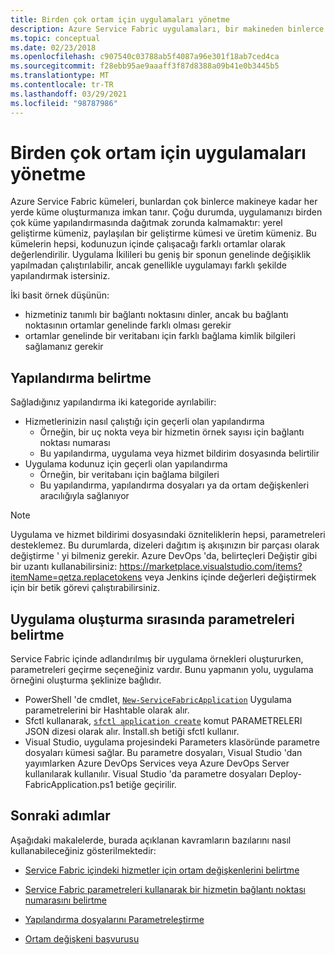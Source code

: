 ```yaml
---
title: Birden çok ortam için uygulamaları yönetme
description: Azure Service Fabric uygulamaları, bir makineden binlerce makineye kadar olan kümeler üzerinde çalıştırılabilir. Bazı durumlarda, bu değişen ortamlar için uygulamanızı farklı şekilde yapılandırmak isteyeceksiniz. Bu makalede, ortam başına farklı uygulama parametrelerinin nasıl tanımlanacağı ele alınmaktadır.
ms.topic: conceptual
ms.date: 02/23/2018
ms.openlocfilehash: c907540c03788ab5f4087a96e301f18ab7ced4ca
ms.sourcegitcommit: f28ebb95ae9aaaff3f87d8388a09b41e0b3445b5
ms.translationtype: MT
ms.contentlocale: tr-TR
ms.lasthandoff: 03/29/2021
ms.locfileid: "98787986"
---
```

# <a name="manage-applications-for-multiple-environments"></a>Birden çok ortam için uygulamaları yönetme

Azure Service Fabric kümeleri, bunlardan çok binlerce makineye kadar her yerde küme oluşturmanıza imkan tanır. Çoğu durumda, uygulamanızı birden çok küme yapılandırmasında dağıtmak zorunda kalmamaktır: yerel geliştirme kümeniz, paylaşılan bir geliştirme kümesi ve üretim kümeniz. Bu kümelerin hepsi, kodunuzun içinde çalışacağı farklı ortamlar olarak değerlendirilir. Uygulama İkilileri bu geniş bir sponun genelinde değişiklik yapılmadan çalıştırılabilir, ancak genellikle uygulamayı farklı şekilde yapılandırmak istersiniz.

İki basit örnek düşünün:
  - hizmetiniz tanımlı bir bağlantı noktasını dinler, ancak bu bağlantı noktasının ortamlar genelinde farklı olması gerekir
  - ortamlar genelinde bir veritabanı için farklı bağlama kimlik bilgileri sağlamanız gerekir

## <a name="specifying-configuration"></a>Yapılandırma belirtme

Sağladığınız yapılandırma iki kategoride ayrılabilir:

- Hizmetlerinizin nasıl çalıştığı için geçerli olan yapılandırma
  - Örneğin, bir uç nokta veya bir hizmetin örnek sayısı için bağlantı noktası numarası
  - Bu yapılandırma, uygulama veya hizmet bildirim dosyasında belirtilir
- Uygulama kodunuz için geçerli olan yapılandırma
  - Örneğin, bir veritabanı için bağlama bilgileri
  - Bu yapılandırma, yapılandırma dosyaları ya da ortam değişkenleri aracılığıyla sağlanıyor

> [!NOTE]
> Uygulama ve hizmet bildirimi dosyasındaki özniteliklerin hepsi, parametreleri desteklemez.
> Bu durumlarda, dizeleri dağıtım iş akışınızın bir parçası olarak değiştirme ' yi bilmeniz gerekir. Azure DevOps 'da, belirteçleri Değiştir gibi bir uzantı kullanabilirsiniz: https://marketplace.visualstudio.com/items?itemName=qetza.replacetokens veya Jenkins içinde değerleri değiştirmek için bir betik görevi çalıştırabilirsiniz.
>

## <a name="specifying-parameters-during-application-creation"></a>Uygulama oluşturma sırasında parametreleri belirtme

Service Fabric içinde adlandırılmış bir uygulama örnekleri oluştururken, parametreleri geçirme seçeneğiniz vardır. Bunu yapmanın yolu, uygulama örneğini oluşturma şeklinize bağlıdır.

  - PowerShell 'de cmdlet, [`New-ServiceFabricApplication`](/powershell/module/servicefabric/new-servicefabricapplication) Uygulama parametrelerini bir Hashtable olarak alır.
  - Sfctl kullanarak, [`sfctl application create`](./service-fabric-sfctl-application.md#sfctl-application-create) komut PARAMETRELERI JSON dizesi olarak alır. İnstall.sh betiği sfctl kullanır.
  - Visual Studio, uygulama projesindeki Parameters klasöründe parametre dosyaları kümesi sağlar. Bu parametre dosyaları, Visual Studio 'dan yayımlarken Azure DevOps Services veya Azure DevOps Server kullanılarak kullanılır. Visual Studio 'da parametre dosyaları Deploy-FabricApplication.ps1 betiğe geçirilir.

## <a name="next-steps"></a>Sonraki adımlar
Aşağıdaki makalelerde, burada açıklanan kavramların bazılarını nasıl kullanabileceğiniz gösterilmektedir:

- [Service Fabric içindeki hizmetler için ortam değişkenlerini belirtme](service-fabric-how-to-specify-environment-variables.md)
- [Service Fabric parametreleri kullanarak bir hizmetin bağlantı noktası numarasını belirtme](service-fabric-how-to-specify-port-number-using-parameters.md)
- [Yapılandırma dosyalarını Parametreleştirme](service-fabric-how-to-parameterize-configuration-files.md)

- [Ortam değişkeni başvurusu](service-fabric-environment-variables-reference.md)
